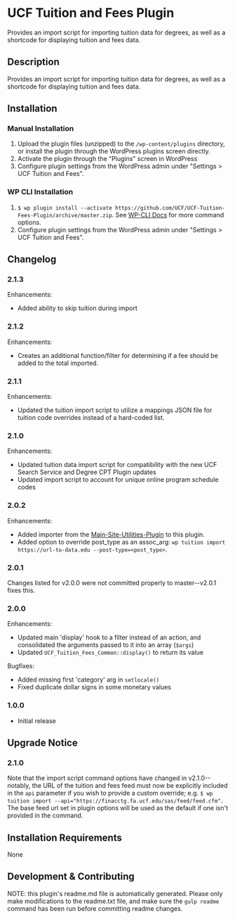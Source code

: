 # UCF Tuition and Fees Plugin #

Provides an import script for importing tuition data for degrees, as well as a shortcode for displaying tuition and fees data.

## Description ##

Provides an import script for importing tuition data for degrees, as well as a shortcode for displaying tuition and fees data.


## Installation ##

### Manual Installation ###
1. Upload the plugin files (unzipped) to the `/wp-content/plugins` directory, or install the plugin through the WordPress plugins screen directly.
2. Activate the plugin through the "Plugins" screen in WordPress
3. Configure plugin settings from the WordPress admin under "Settings > UCF Tuition and Fees".

### WP CLI Installation ###
1. `$ wp plugin install --activate https://github.com/UCF/UCF-Tuition-Fees-Plugin/archive/master.zip`.  See [WP-CLI Docs](http://wp-cli.org/commands/plugin/install/) for more command options.
2. Configure plugin settings from the WordPress admin under "Settings > UCF Tuition and Fees".


## Changelog ##

### 2.1.3 ###
Enhancements:
* Added ability to skip tuition during import

### 2.1.2 ###
Enhancements:
* Creates an additional function/filter for determining if a fee should be added to the total imported.

### 2.1.1 ###
Enhancements:
- Updated the tuition import script to utilize a mappings JSON file for tuition code overrides instead of a hard-coded list.

### 2.1.0 ###
Enhancements:
- Updated tuition data import script for compatibility with the new UCF Search Service and Degree CPT Plugin updates
- Updated import script to account for unique online program schedule codes

### 2.0.2 ###
Enhancements:
- Added importer from the [Main-Site-Utilities-Plugin](https://github.com/UCF/Main-Site-Utilities-Plugin) to this plugin.
- Added option to override post_type as an assoc_arg: `wp tuition import https://url-to-data.edu --post-type=<post_type>`.

### 2.0.1 ###
Changes listed for v2.0.0 were not committed properly to master--v2.0.1 fixes this.

### 2.0.0 ###
Enhancements:
- Updated main 'display' hook to a filter instead of an action, and consolidated the arguments passed to it into an array (`$args`)
- Updated `UCF_Tuition_Fees_Common::display()` to return its value

Bugfixes:
- Added missing first 'category' arg in `setlocale()`
- Fixed duplicate dollar signs in some monetary values

### 1.0.0 ###
* Initial release


## Upgrade Notice ##

### 2.1.0 ###
Note that the import script command options have changed in v2.1.0--notably, the URL of the tuition and fees feed must now be explicitly included in the `api` parameter if you wish to provide a custom override; e.g. `$ wp tuition import --api="https://finacctg.fa.ucf.edu/sas/feed/feed.cfm"`.  The base feed url set in plugin options will be used as the default if one isn't provided in the command.


## Installation Requirements ##

None


## Development & Contributing ##

NOTE: this plugin's readme.md file is automatically generated.  Please only make modifications to the readme.txt file, and make sure the `gulp readme` command has been run before committing readme changes.
